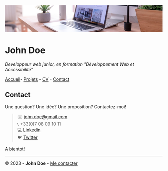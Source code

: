 ![banniere](img/desk-banner.jpg)
# John Doe 


*Developpeur web junior, en formation "Développement Web et Accessibilité"*

[Accueil](/S01E11-Atelier-Recap/README.md)- [Projets](/S01E11-Atelier-Recap/projets.md) - [CV](/S01E11-Atelier-Recap/CV.md) - [Contact](/S01E11-Atelier-Recap/Contact.md)

## Contact

Une question? Une idée? Une proposition?
Contactez-moi!

>:envelope: <john.doe@gmail.com>  
:telephone_receiver: +33(0)7 08 09 10 11  
:computer: [Linkedin]()  
:bird: [Twitter]()  

A bientot!

***
© 2023 - **John Doe** - [Me contacter]() 
